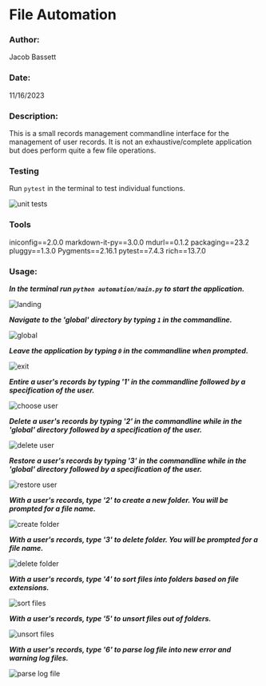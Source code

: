 # File Automation

### Author:
Jacob Bassett

### Date: 
11/16/2023

### Description:
This is a small records management commandline interface for the management of user records. It is not an exhaustive/complete application but does perform quite a few file operations.

### Testing
Run `pytest` in the terminal to test individual functions.

![unit tests](images/unit-tests.png)

### Tools
iniconfig==2.0.0
markdown-it-py==3.0.0
mdurl==0.1.2
packaging==23.2
pluggy==1.3.0
Pygments==2.16.1
pytest==7.4.3
rich==13.7.0

### Usage:
***In the terminal run `python automation/main.py` to start the application.***

![landing](images/1-landing.png)

***Navigate to the 'global' directory by typing `1` in the commandline.***

![global](images/2-global-landing.png)

***Leave the application by typing `0` in the commandline when prompted.***

![exit](images/3-exit.png)

***Entire a user's records by typing '1' in the commandline followed by a specification of the user.***

![choose user](images/4-choose-user.png)

***Delete a user's records by typing '2' in the commandline while in the 'global' directory followed by a specification of the user.***

![delete user](images/5-delete-user.png)

***Restore a user's records by typing '3' in the commandline while in the 'global' directory followed by a specification of the user.***

![restore user](images/6-restore-user.png)

***With a user's records, type '2' to create a new folder. You will be prompted for a file name.***

![create folder](images/7-new-folder.png)

***With a user's records, type '3' to delete folder. You will be prompted for a file name.***

![delete folder](images/8-delete-folder.png)

***With a user's records, type '4' to sort files into folders based on file extensions.***

![sort files](images/9-sort-files-by-extension.png)

***With a user's records, type '5' to unsort files out of folders.***

![unsort files](images/10-unsort-files-out-of-files.png)

***With a user's records, type '6' to parse log file into new error and warning log files.***

![parse log file](images/11-parse-log-file.png)
